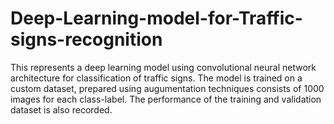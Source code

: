 # Deep-Learning-model-for-Traffic-signs-recognition
This represents a deep learning model using convolutional neural network architecture for classification of traffic signs. The model is trained on a custom dataset, prepared using augumentation techniques consists of 1000 images for each class-label. The performance of the training and validation dataset is also recorded. 
